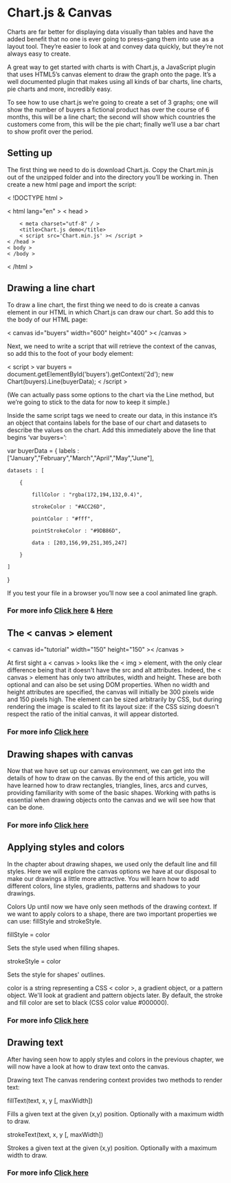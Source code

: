 # Chart.js & Canvas

Charts are far better for displaying data visually than tables and have the added benefit that no one is ever going to press-gang them into use as a layout tool. They’re easier to look at and convey data quickly, but they’re not always easy to create.

A great way to get started with charts is with Chart.js, a JavaScript plugin that uses HTML5’s canvas element to draw the graph onto the page. It’s a well documented plugin that makes using all kinds of bar charts, line charts, pie charts and more, incredibly easy.

To see how to use chart.js we’re going to create a set of 3 graphs; one will show the number of buyers a fictional product has over the course of 6 months, this will be a line chart; the second will show which countries the customers come from, this will be the pie chart; finally we’ll use a bar chart to show profit over the period.

## Setting up
The first thing we need to do is download Chart.js. Copy the Chart.min.js out of the unzipped folder and into the directory you’ll be working in. Then create a new html page and import the script:

< !DOCTYPE html >

< html lang="en" >
    < head >

        < meta charset="utf-8" / >
        <title>Chart.js demo</title>
        < script src='Chart.min.js' >< /script >
    < /head >
    < body >
    < /body >
< /html >
 
## Drawing a line chart
To draw a line chart, the first thing we need to do is create a canvas element in our HTML in which Chart.js can draw our chart. So add this to the body of our HTML page:

< canvas id="buyers" width="600" height="400" >< /canvas >

Next, we need to write a script that will retrieve the context of the canvas, so add this to the foot of your body element:

< script >
    var buyers = document.getElementById('buyers').getContext('2d');
    new Chart(buyers).Line(buyerData);
< /script >

(We can actually pass some options to the chart via the Line method, but we’re going to stick to the data for now to keep it simple.)

Inside the same script tags we need to create our data, in this instance it’s an object that contains labels for the base of our chart and datasets to describe the values on the chart. Add this immediately above the line that begins ‘var buyers=’:

var buyerData = {
	labels : ["January","February","March","April","May","June"],

	datasets : [

		{

			fillColor : "rgba(172,194,132,0.4)",

			strokeColor : "#ACC26D",

			pointColor : "#fff",

			pointStrokeColor : "#9DB86D",

			data : [203,156,99,251,305,247]

		}

	]

}

If you test your file in a browser you’ll now see a cool animated line graph.

### For more info [Click here](https://www.webdesignerdepot.com/2013/11/easily-create-stunning-animated-charts-with-chart-js/) & [Here](https://www.chartjs.org/docs/latest/)

## The < canvas > element

< canvas id="tutorial" width="150" height="150" >< /canvas >

At first sight a < canvas > looks like the < img > element, with the only clear difference being that it doesn't have the src and alt attributes. Indeed, the < canvas > element has only two attributes, width and height. These are both optional and can also be set using DOM properties. When no width and height attributes are specified, the canvas will initially be 300 pixels wide and 150 pixels high. The element can be sized arbitrarily by CSS, but during rendering the image is scaled to fit its layout size: if the CSS sizing doesn't respect the ratio of the initial canvas, it will appear distorted.

### For more info [Click here](https://developer.mozilla.org/en-US/docs/Web/API/Canvas_API/Tutorial/Basic_usage)

## Drawing shapes with canvas

Now that we have set up our canvas environment, we can get into the details of how to draw on the canvas. By the end of this article, you will have learned how to draw rectangles, triangles, lines, arcs and curves, providing familiarity with some of the basic shapes. Working with paths is essential when drawing objects onto the canvas and we will see how that can be done.

### For more info [Click here](https://developer.mozilla.org/en-US/docs/Web/API/Canvas_API/Tutorial/Drawing_shapes)

## Applying styles and colors

In the chapter about drawing shapes, we used only the default line and fill styles. Here we will explore the canvas options we have at our disposal to make our drawings a little more attractive. You will learn how to add different colors, line styles, gradients, patterns and shadows to your drawings.

Colors
Up until now we have only seen methods of the drawing context. If we want to apply colors to a shape, there are two important properties we can use: fillStyle and strokeStyle.

fillStyle = color

Sets the style used when filling shapes.

strokeStyle = color

Sets the style for shapes' outlines.

color is a string representing a CSS < color >, a gradient object, or a pattern 
object. We'll look at gradient and pattern objects later. By default, the stroke 
and fill color are set to black (CSS color value #000000).

### For more info [Click here](https://developer.mozilla.org/en-US/docs/Web/API/Canvas_API/Tutorial/Applying_styles_and_colors)

## Drawing text

After having seen how to apply styles and colors in the previous chapter, we will now have a look at how to draw text onto the canvas.

Drawing text
The canvas rendering context provides two methods to render text:

fillText(text, x, y [, maxWidth])

Fills a given text at the given (x,y) position. Optionally with a maximum width to draw.

strokeText(text, x, y [, maxWidth])

Strokes a given text at the given (x,y) position. Optionally with a maximum width to draw.

### For more info [Click here](https://developer.mozilla.org/en-US/docs/Web/API/Canvas_API/Tutorial/Drawing_text)